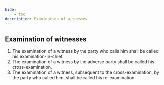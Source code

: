 ```yaml
---
hide:
    - toc
description: Examination of witnesses
---
```


## Examination of witnesses

1. The examination of a witness by the party who calls him shall be called his examination-in-chief.
2. The examination of a witness by the adverse party shall be called his cross-examination.
3. The examination of a witness, subsequent to the cross-examination, by the party who called him, shall be called his re-examination.
